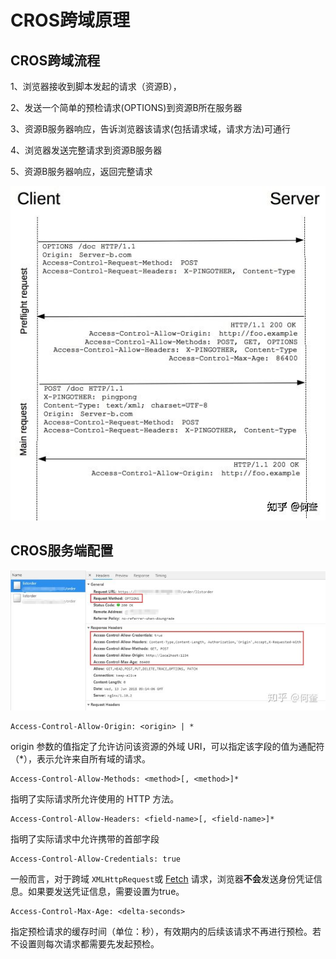 # CROS跨域原理

## **CROS跨域流程**

1、浏览器接收到脚本发起的请求（资源B），

2、发送一个简单的预检请求(OPTIONS)到资源B所在服务器

3、资源B服务器响应，告诉浏览器该请求(包括请求域，请求方法)可通行

4、浏览器发送完整请求到资源B服务器

5、资源B服务器响应，返回完整请求

![img](assets/v2-0e380fbbfbc2eb913a3a1da69386fd2d_hd.jpg)

## CROS服务端配置

![img](assets/v2-c6d735c51e257c442d231588bc1d96e7_hd.jpg)

```
Access-Control-Allow-Origin: <origin> | *
```

origin 参数的值指定了允许访问该资源的外域 URI，可以指定该字段的值为通配符（*），表示允许来自所有域的请求。

```
Access-Control-Allow-Methods: <method>[, <method>]*
```

指明了实际请求所允许使用的 HTTP 方法。

```
Access-Control-Allow-Headers: <field-name>[, <field-name>]*
```

指明了实际请求中允许携带的首部字段

```text
Access-Control-Allow-Credentials: true
```

一般而言，对于跨域 `XMLHttpRequest`或 [Fetch](https://link.zhihu.com/?target=https%3A//developer.mozilla.org/en-US/docs/Web/API/Fetch_API) 请求，浏览器**不会**发送身份凭证信息。如果要发送凭证信息，需要设置为true。

```text
Access-Control-Max-Age: <delta-seconds>
```

指定预检请求的缓存时间（单位：秒），有效期内的后续该请求不再进行预检。若不设置则每次请求都需要先发起预检。